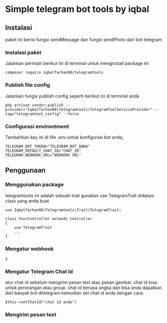 # Simple telegram bot tools by iqbal

## Instalasi

paket ini berisi fungsi sendMessage dan fungsi sendPhoto dari bot telegram

### Instalasi paket

Jalankan perintah berikut ini di terminal untuk menginstall package ini

```
composer require iqbalfarhan08/telegramtools
```

### Publish file config

Jalankan fungsi publish config seperti berikut ini di terminal anda

```
php artisan vendor:publish --provider="Iqbalfarhan08\Telegramtools\TelegramToolServiceProvider" --tag="telegramtool_config" --force
```

### Configurasi environtment

Tambahkan key ini di file .env untuk konfigurasi bot anda;

```
TELEGRAM_BOT_TOKEN="TELEGRAM_BOT_ANDA"
TELEGRAM_DEFAULT_CHAT_ID="CHAT_ID"
TELEGRAM_WEBHOOK_URL="WEBHOOK URL"
```

## Penggunaan

### Menggunakan package

telegramtools ini adalah sebuah trait gunakan use TelegramTrait didalam class yang anda buat

```
use Iqbalfarhan08\Telegramtools\Trait\TelegramTrait;

class YourController extends Controller
{
    use TelegramTrait
    ...
}
```

### Mengatur webhook

```
$
```

### Mengatur Telegram Chat Id

atur chat id sebelum mengirim pesan text atau pesan gambar. chat id bisa untuk perorangan atau group. chat id berupa angka dan bisa anda dapatkan dari banyak bot ditelegram kemudian set chat id anda dengan cara:

```
$this->setChatId("chat id anda")
```

### Mengirim pesan text
